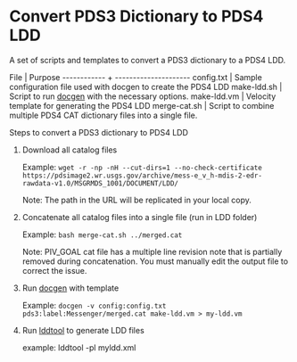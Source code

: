 # Convert PDS3 Dictionary to PDS4 LDD

A set of scripts and templates to convert a PDS3 dictionary to a PDS4 LDD.

File         | Purpose
------------ + ---------------------
config.txt   | Sample configuration file used with docgen to create the PDS4 LDD
make-ldd.sh  | Script to run [docgen](http://release.igpp.ucla.edu/igpp/docgen/) with the necessary options.
make-ldd.vm  | Velocity template for generating the PDS4 LDD
merge-cat.sh | Script to combine multiple PDS4 CAT dictionary files into a single file.

Steps to convert a PDS3 dictionary to PDS4 LDD

1. Download all catalog files

    Example: `wget -r -np -nH --cut-dirs=1 --no-check-certificate https://pdsimage2.wr.usgs.gov/archive/mess-e_v_h-mdis-2-edr-rawdata-v1.0/MSGRMDS_1001/DOCUMENT/LDD/`
    
	Note: The path in the URL will be replicated in your local copy.
	
2. Concatenate all catalog files into a single file (run in LDD folder)  

    Example: `bash merge-cat.sh ../merged.cat`
    
	Note: PIV_GOAL cat file has a multiple line revision note that is partially removed during concatenation.
	You must manually edit the output file to correct the issue.
	
3. Run [docgen](http://release.igpp.ucla.edu/igpp/docgen/) with template

     Example: `docgen -v config:config.txt pds3:label:Messenger/merged.cat make-ldd.vm > my-ldd.vm`
	 
4. Run [lddtool](https://pds.nasa.gov/pds4/software/ldd/) to generate LDD files

     example: lddtool -pl myldd.xml